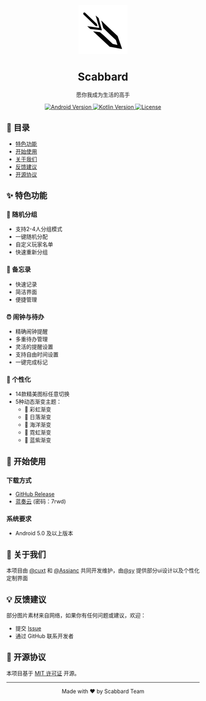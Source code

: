 <div align="center">
  <img src="app/src/main/res/mipmap-hdpi/jianqiao24.png" width="128" height="128"/>
  <h1>Scabbard</h1>
  <p>愿你我成为生活的高手</p>
</div>

<div align="center">
  <a href="https://developer.android.com/about/versions/lollipop">
    <img src="https://img.shields.io/badge/Android-5.0%2B-brightgreen.svg" alt="Android Version">
  </a>
  <a href="https://kotlinlang.org">
    <img src="https://img.shields.io/badge/Kotlin-1.9.0-blue.svg" alt="Kotlin Version">
  </a>
  <a href="LICENSE">
    <img src="https://img.shields.io/badge/License-MIT-yellow.svg" alt="License">
  </a>
</div>


## 📖 目录

- [特色功能](#-特色功能)
- [开始使用](#-开始使用)
- [关于我们](#-关于我们)
- [反馈建议](#-反馈建议)
- [开源协议](#-开源协议)

## ✨ 特色功能

### 🎲 随机分组
- 支持2-4人分组模式
- 一键随机分配
- 自定义玩家名单
- 快速重新分组

### 📝 备忘录
- 快速记录
- 简洁界面
- 便捷管理

### ⏰ 闹钟与待办
- 精确闹钟提醒
- 多重待办管理
- 灵活的提醒设置
- 支持自由时间设置
- 一键完成标记

### 🎨 个性化
- 14款精美图标任意切换
- 5种动态渐变主题：
  - 🌈 彩虹渐变
  - 🌅 日落渐变
  - 🌊 海洋渐变
  - 💫 霓虹渐变
  - 💜 蓝紫渐变


## 🚀 开始使用

### 下载方式
- [GitHub Release](https://github.com/YourUsername/Scabbard/releases/latest)
- [蓝奏云](https://assiance.lanzoub.com/b00y9rfbud) (密码：7rwd)

### 系统要求
- Android 5.0 及以上版本

## 👥 关于我们

本项目由 [@cuxt](https://github.com/cuxt) 和 [@Assianc](https://github.com/Assianc) 共同开发维护，由[@sy]() 提供部分ui设计以及个性化定制界面

## 💡 反馈建议

部分图片素材来自网络，如果你有任何问题或建议，欢迎：
- 提交 [Issue](https://github.com/YourUsername/Scabbard/issues)
- 通过 GitHub 联系开发者

## 📄 开源协议

本项目基于 [MIT 许可证](LICENSE) 开源。

---

<p align="center">
  Made with ❤️ by Scabbard Team
</p>